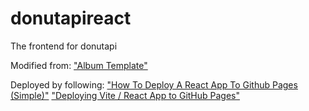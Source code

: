 # donutapireact
The frontend for donutapi

Modified from:
["Album Template"]("https://github.com/mui/material-ui/tree/v5.13.5/docs/data/material/getting-started/templates/album")

Deployed by following:
["How To Deploy A React App To Github Pages (Simple)"]("https://youtu.be/Q9n2mLqXFpU")
["Deploying Vite / React App to GitHub Pages"]("https://dev.to/rashidshamloo/deploying-vite-react-app-to-github-pages-35hf")